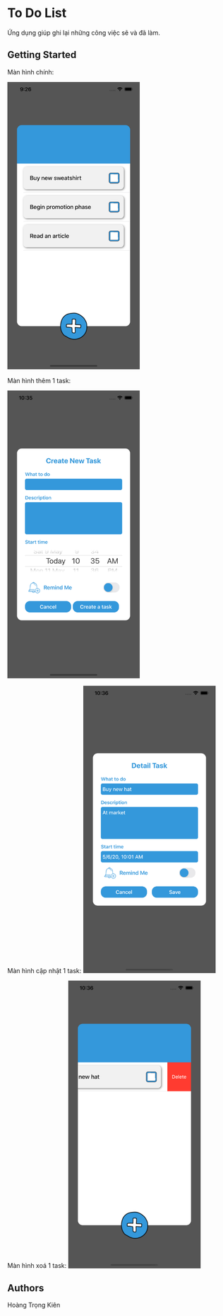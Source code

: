 
# To Do List

Ứng dụng giúp ghi lại những công việc sẽ và đã làm.

## Getting Started

Màn hình chính:

<img src="https://github.com/htkien2511/ToDoList-CabK/blob/master/image/tableview.png" alt="alt text" width="300" >

Màn hình thêm 1 task:

<img src="https://github.com/htkien2511/ToDoList-CabK/blob/master/image/addview.png" alt="alt text" width="300" >

Màn hình cập nhật 1 task:
<img src="https://github.com/htkien2511/ToDoList-CabK/blob/master/image/updateview.png" alt="alt text" width="300" >

Màn hình xoá 1 task:
<img src="https://github.com/htkien2511/ToDoList-CabK/blob/master/image/deleteTask.png" alt="alt text" width="300" >

## Authors

Hoàng Trọng Kiên

